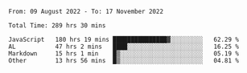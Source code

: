 
<!--START_SECTION:waka-->

```text
From: 09 August 2022 - To: 17 November 2022

Total Time: 289 hrs 30 mins

JavaScript   180 hrs 19 mins ███████████████▓░░░░░░░░░   62.29 %
AL           47 hrs 2 mins   ████░░░░░░░░░░░░░░░░░░░░░   16.25 %
Markdown     15 hrs 1 min    █▒░░░░░░░░░░░░░░░░░░░░░░░   05.19 %
Other        13 hrs 56 mins  █▒░░░░░░░░░░░░░░░░░░░░░░░   04.81 %
```

<!--END_SECTION:waka-->











